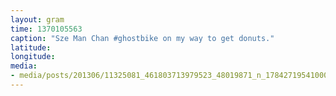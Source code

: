 ```yaml
---
layout: gram
time: 1370105563
caption: "Sze Man Chan #ghostbike on my way to get donuts."
latitude: 
longitude: 
media:
- media/posts/201306/11325081_461803713979523_48019871_n_17842719541000351.jpg
---
```

